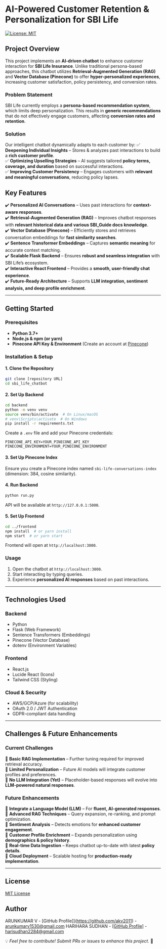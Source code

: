 # AI-Powered Customer Retention & Personalization for SBI Life

[![License: MIT](https://img.shields.io/badge/License-MIT-yellow.svg)](https://opensource.org/licenses/MIT)

## **Project Overview**
This project implements an **AI-driven chatbot** to enhance customer interaction for **SBI Life Insurance**. Unlike traditional persona-based approaches, this chatbot utilizes **Retrieval-Augmented Generation (RAG)** and **Vector Database (Pinecone)** to offer **hyper-personalized experiences**, increasing customer satisfaction, policy persistency, and conversion rates.

### **Problem Statement**
SBI Life currently employs a **persona-based recommendation system**, which limits deep personalization. This results in **generic recommendations** that do not effectively engage customers, affecting **conversion rates and retention**.

### **Solution**
Our intelligent chatbot dynamically adapts to each customer by:
✅ **Deepening Individual Insights** – Stores & analyzes past interactions to build a **rich customer profile**.  
✅ **Optimizing Upselling Strategies** – AI suggests tailored **policy terms, coverage, and duration** based on successful interactions.  
✅ **Improving Customer Persistency** – Engages customers with **relevant and meaningful conversations**, reducing policy lapses.  

## **Key Features**
✔️ **Personalized AI Conversations** – Uses past interactions for **context-aware responses**.  
✔️ **Retrieval-Augmented Generation (RAG)** – Improves chatbot responses with **relevant historical data and various SBI_Guide docs knowledge**.  
✔️ **Vector Database (Pinecone)** – Efficiently stores and retrieves conversation embeddings for **fast similarity searches**.  
✔️ **Sentence Transformer Embeddings** – Captures **semantic meaning** for accurate context matching.  
✔️ **Scalable Flask Backend** – Ensures **robust and seamless integration** with SBI Life’s ecosystem.  
✔️ **Interactive React Frontend** – Provides a **smooth, user-friendly chat experience**.  
✔️ **Future-Ready Architecture** – Supports **LLM integration, sentiment analysis, and deep profile enrichment**.  

---
## **Getting Started**
### **Prerequisites**
- **Python 3.7+**
- **Node.js & npm (or yarn)**
- **Pinecone API Key & Environment** (Create an account at [Pinecone](https://app.pinecone.io/))

### **Installation & Setup**
#### **1. Clone the Repository**
```bash
git clone [repository URL]
cd sbi_life_chatbot
```

#### **2. Set Up Backend**
```bash
cd backend
python -m venv venv
source venv/bin/activate  # On Linux/macOS
# venv\Scripts\activate  # On Windows
pip install -r requirements.txt
```

Create a `.env` file and add your Pinecone credentials:
```plaintext
PINECONE_API_KEY=YOUR_PINECONE_API_KEY
PINECONE_ENVIRONMENT=YOUR_PINECONE_ENVIRONMENT
```

#### **3. Set Up Pinecone Index**
Ensure you create a Pinecone index named `sbi-life-conversations-index` (dimension: 384, cosine similarity).

#### **4. Run Backend**
```bash
python run.py
```
API will be available at `http://127.0.0.1:5000`.

#### **5. Set Up Frontend**
```bash
cd ../frontend
npm install  # or yarn install
npm start  # or yarn start
```
Frontend will open at `http://localhost:3000`.

### **Usage**
1. Open the chatbot at `http://localhost:3000`.
2. Start interacting by typing queries.
3. Experience **personalized AI responses** based on past interactions.

---
## **Technologies Used**
### **Backend**
- Python
- Flask (Web Framework)
- Sentence Transformers (Embeddings)
- Pinecone (Vector Database)
- dotenv (Environment Variables)

### **Frontend**
- React.js
- Lucide React (Icons)
- Tailwind CSS (Styling)

### **Cloud & Security**
- AWS/GCP/Azure (for scalability)
- OAuth 2.0 / JWT Authentication
- GDPR-compliant data handling

---
## **Challenges & Future Enhancements**
### **Current Challenges**
🚧 **Basic RAG Implementation** – Further tuning required for improved retrieval accuracy.  
🚧 **Limited Personalization** – Future AI models will integrate customer profiles and preferences.  
🚧 **No LLM Integration (Yet)** – Placeholder-based responses will evolve into **LLM-powered natural responses**.  

### **Future Enhancements**
🚀 **Integrate a Language Model (LLM)** – For **fluent, AI-generated responses**.  
🚀 **Advanced RAG Techniques** – Query expansion, re-ranking, and prompt optimization.  
🚀 **Sentiment Analysis** – Detects emotions for **enhanced customer engagement**.  
🚀 **Customer Profile Enrichment** – Expands personalization using **demographics & policy history**.  
🚀 **Real-time Data Ingestion** – Keeps chatbot up-to-date with latest **policy details**.  
🚀 **Cloud Deployment** – Scalable hosting for **production-ready implementation**.  

---
## **License**
[MIT License](LICENSE)  

## **Author**
ARUNKUMAR V     - [GitHub Profile]](https://github.com/akv2011) - arunkumarv1530@gmail.com
HARIHARA SUDHAN - [[GitHub Profile]](https://github.com/Harihara04sudhan) - harisudhan2284@gmail.com

💡 *Feel free to contribute! Submit PRs or issues to enhance this project.* 🚀

